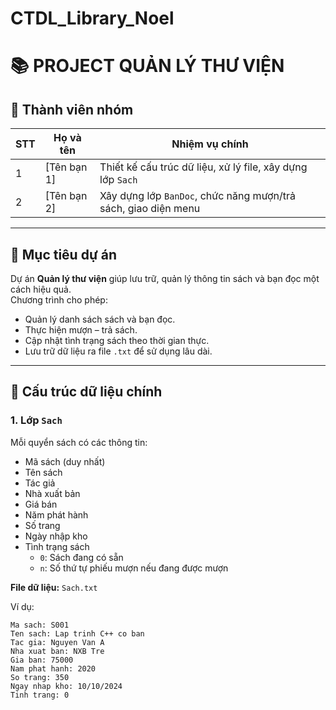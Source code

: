 # CTDL_Library_Noel

# 📚 PROJECT QUẢN LÝ THƯ VIỆN

## 👥 Thành viên nhóm
| STT | Họ và tên | Nhiệm vụ chính |
|-----|------------|----------------|
| 1 | [Tên bạn 1] | Thiết kế cấu trúc dữ liệu, xử lý file, xây dựng lớp `Sach` |
| 2 | [Tên bạn 2] | Xây dựng lớp `BanDoc`, chức năng mượn/trả sách, giao diện menu |

---

## 🎯 Mục tiêu dự án
Dự án **Quản lý thư viện** giúp lưu trữ, quản lý thông tin sách và bạn đọc một cách hiệu quả.  
Chương trình cho phép:
- Quản lý danh sách sách và bạn đọc.
- Thực hiện mượn – trả sách.
- Cập nhật tình trạng sách theo thời gian thực.
- Lưu trữ dữ liệu ra file `.txt` để sử dụng lâu dài.

---

## 🧩 Cấu trúc dữ liệu chính

### 1. **Lớp `Sach`**
Mỗi quyển sách có các thông tin:
- Mã sách (duy nhất)  
- Tên sách  
- Tác giả  
- Nhà xuất bản  
- Giá bán  
- Năm phát hành  
- Số trang  
- Ngày nhập kho  
- Tình trạng sách  
  - `0`: Sách đang có sẵn  
  - `n`: Số thứ tự phiếu mượn nếu đang được mượn  

**File dữ liệu:** `Sach.txt`

Ví dụ: 
```plaintext
Ma sach: S001
Ten sach: Lap trinh C++ co ban
Tac gia: Nguyen Van A
Nha xuat ban: NXB Tre
Gia ban: 75000
Nam phat hanh: 2020
So trang: 350
Ngay nhap kho: 10/10/2024
Tinh trang: 0

